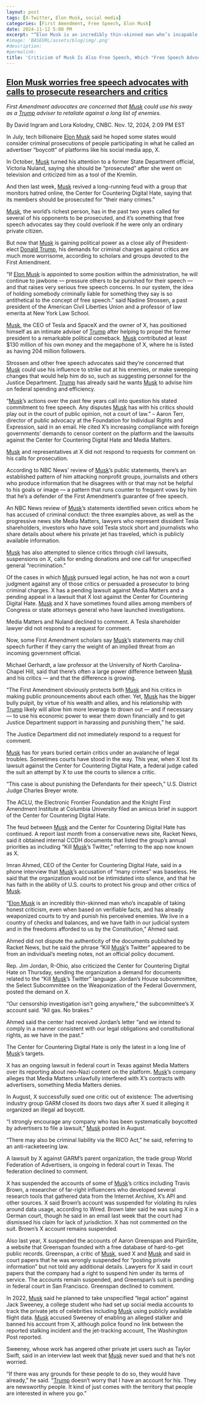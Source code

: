 ```yaml
---
layout: post
tags: [X-Twitter, Elon Musk, social media]
categories: [First Amendment, Free Speech, Elon Musk]
date: 2024-11-12 5:08 PM
excerpt: "“Elon Musk is an incredibly thin-skinned man who’s incapable of taking honest criticism, even when based on verifiable facts, and has already weaponized courts to try and punish his perceived enemies. We live in a country of checks and balances, and we have faith in our judicial system and in the freedoms afforded to us by the Constitution,” Ahmed said."
#image: 'BASEURL/assets/blog/img/.png'
#description:
#permalink:
title: 'Criticism of Musk Is Also Free Speech, Which "Free Speech Advocate" Elon Musk Tries To Silence.'
---
```



## [Elon Musk worries free speech advocates with calls to prosecute researchers and critics](https://www.nbcnews.com/tech/tech-news/elon-musk-worries-free-speech-advocates-calls-prosecute-researchers-cr-rcna179194)

*First Amendment advocates are concerned that [Musk](https://x.com/elonmusk) could use his sway as a [Trump](https://x.com/realdonaldtrump) adviser to retaliate against a long list of enemies.*

By David Ingram and Lora Kolodny, CNBC. Nov. 12, 2024, 2:09 PM EST

In July, tech billionaire [Elon Musk](https://x.com/elonmusk) said he hoped some states would consider criminal prosecutions of people participating in what he called an advertiser “boycott” of platforms like his social media app, X.

In October, [Musk](https://x.com/elonmusk) turned his attention to a former State Department official, Victoria Nuland, saying she should be “prosecuted” after she went on television and criticized him as a tool of the Kremlin.

And then last week, [Musk](https://x.com/elonmusk) revived a long-running feud with a group that monitors hatred online, the Center for Countering Digital Hate, saying that its members should be prosecuted for “their many crimes.”

[Musk](https://x.com/elonmusk), the world’s richest person, has in the past two years called for several of his opponents to be prosecuted, and it’s something that free speech advocates say they could overlook if he were only an ordinary private citizen.

But now that [Musk](https://x.com/elonmusk) is gaining political power as a close ally of President-elect [Donald Trump](https://x.com/realdonaldtrump), his demands for criminal charges against critics are much more worrisome, according to scholars and groups devoted to the First Amendment.

“If [Elon Musk](https://x.com/elonmusk) is appointed to some position within the administration, he will continue to jawbone — pressure others to be punished for their speech — and that raises very serious free speech concerns. In our system, the idea of holding somebody criminally liable for something they say is so antithetical to the concept of free speech.” said Nadine Strossen, a past president of the American Civil Liberties Union and a professor of law emerita at New York Law School.

[Musk](https://x.com/elonmusk), the CEO of Tesla and SpaceX and the owner of X, has positioned himself as an intimate adviser of [Trump](https://x.com/realdonaldtrump) after helping to propel the former president to a remarkable political comeback. [Musk](https://x.com/elonmusk) contributed at least $130 million of his own money and the megaphone of X, where he is listed as having 204 million followers.

Strossen and other free speech advocates said they’re concerned that [Musk](https://x.com/elonmusk) could use his influence to strike out at his enemies, or make sweeping changes that would help him do so, such as suggesting personnel for the Justice Department. [Trump](https://x.com/realdonaldtrump) has already said he wants [Musk](https://x.com/elonmusk) to advise him on federal spending and efficiency.

“[Musk](https://x.com/elonmusk)’s actions over the past few years call into question his stated commitment to free speech. Any disputes [Musk](https://x.com/elonmusk) has with his critics should play out in the court of public opinion, not a court of law.” – Aaron Terr, director of public advocacy at the Foundation for Individual Rights and Expression, said in an email. He cited X’s increasing compliance with foreign governments’ demands to censor content on the platform and the lawsuits against the Center for Countering Digital Hate and Media Matters.

[Musk](https://x.com/elonmusk) and representatives at X did not respond to requests for comment on his calls for prosecution.

According to NBC News' review of [Musk](https://x.com/elonmusk)’s public statements, there’s an established pattern of him attacking nonprofit groups, journalists and others who produce information that he disagrees with or that may not be helpful to his goals or image — a pattern that runs counter to frequent vows by him that he’s a defender of the First Amendment’s guarantee of free speech.

An NBC News review of [Musk](https://x.com/elonmusk)’s statements identified seven critics whom he has accused of criminal conduct: the three examples above, as well as the progressive news site Media Matters, lawyers who represent dissident Tesla shareholders, investors who have sold Tesla stock short and journalists who share details about where his private jet has traveled, which is publicly available information.

[Musk](https://x.com/elonmusk) has also attempted to silence critics through civil lawsuits, suspensions on X, calls for ending donations and one call for unspecified general “recrimination.”

Of the cases in which [Musk](https://x.com/elonmusk) pursued legal action, he has not won a court judgment against any of those critics or persuaded a prosecutor to bring criminal charges. X has a pending lawsuit against Media Matters and a pending appeal in a lawsuit that X lost against the Center for Countering Digital Hate. [Musk](https://x.com/elonmusk) and X have sometimes found allies among members of Congress or state attorneys general who have launched investigations.

Media Matters and Nuland declined to comment. A Tesla shareholder lawyer did not respond to a request for comment.

Now, some First Amendment scholars say [Musk](https://x.com/elonmusk)’s statements may chill speech further if they carry the weight of an implied threat from an incoming government official.

Michael Gerhardt, a law professor at the University of North Carolina-Chapel Hill, said that there’s often a large power difference between [Musk](https://x.com/elonmusk) and his critics — and that the difference is growing.

“The First Amendment obviously protects both [Musk](https://x.com/elonmusk) and his critics in making public pronouncements about each other. Yet, [Musk](https://x.com/elonmusk) has the bigger bully pulpit, by virtue of his wealth and allies, and his relationship with [Trump](https://x.com/realdonaldtrump) likely will allow him more leverage to drown out — and if necessary — to use his economic power to wear them down financially and to get Justice Department support in harassing and punishing them,” he said.

The Justice Department did not immediately respond to a request for comment.

[Musk](https://x.com/elonmusk) has for years buried certain critics under an avalanche of legal troubles. Sometimes courts have stood in the way. This year, when X lost its lawsuit against the Center for Countering Digital Hate, a federal judge called the suit an attempt by X to use the courts to silence a critic.

“This case is about punishing the Defendants for their speech,” U.S. District Judge Charles Breyer wrote.

The ACLU, the Electronic Frontier Foundation and the Knight First Amendment Institute at Columbia University filed an amicus brief in support of the Center for Countering Digital Hate.

The feud between [Musk](https://x.com/elonmusk) and the Center for Countering Digital Hate has continued. A report last month from a conservative news site, Racket News, said it obtained internal CCDH documents that listed the group’s annual priorities as including “Kill [Musk](https://x.com/elonmusk)’s Twitter,” referring to the app now known as X.

Imran Ahmed, CEO of the Center for Countering Digital Hate, said in a phone interview that [Musk](https://x.com/elonmusk)’s accusation of “many crimes” was baseless. He said that the organization would not be intimidated into silence, and that he has faith in the ability of U.S. courts to protect his group and other critics of [Musk](https://x.com/elonmusk).

“[Elon Musk](https://x.com/elonmusk) is an incredibly thin-skinned man who’s incapable of taking honest criticism, even when based on verifiable facts, and has already weaponized courts to try and punish his perceived enemies. We live in a country of checks and balances, and we have faith in our judicial system and in the freedoms afforded to us by the Constitution,” Ahmed said.

Ahmed did not dispute the authenticity of the documents published by Racket News, but he said the phrase “Kill [Musk](https://x.com/elonmusk)’s Twitter” appeared to be from an individual’s meeting notes, not an official policy document.

Rep. Jim Jordan, R-Ohio, also criticized the Center for Countering Digital Hate on Thursday, sending the organization a demand for documents related to the “Kill [Musk](https://x.com/elonmusk)’s Twitter” language. Jordan’s House subcommittee, the Select Subcommittee on the Weaponization of the Federal Government, posted the demand on X.

“Our censorship investigation isn’t going anywhere,” the subcommittee’s X account said. “All gas. No brakes.”

Ahmed said the center had received Jordan’s letter “and we intend to comply in a manner consistent with our legal obligations and constitutional rights, as we have in the past.”

The Center for Countering Digital Hate is only the latest in a long line of [Musk](https://x.com/elonmusk)’s targets.

X has an ongoing lawsuit in federal court in Texas against Media Matters over its reporting about neo-Nazi content on the platform. [Musk](https://x.com/elonmusk)’s company alleges that Media Matters unlawfully interfered with X’s contracts with advertisers, something Media Matters denies.

In August, X successfully sued one critic out of existence: The advertising industry group GARM closed its doors two days after X sued it alleging it organized an illegal ad boycott.

“I strongly encourage any company who has been systematically boycotted by advertisers to file a lawsuit,” [Musk](https://x.com/elonmusk) posted in August.

“There may also be criminal liability via the RICO Act,” he said, referring to an anti-racketeering law.

A lawsuit by X against GARM’s parent organization, the trade group World Federation of Advertisers, is ongoing in federal court in Texas. The federation declined to comment.

X has suspended the accounts of some of [Musk](https://x.com/elonmusk)’s critics including Travis Brown, a researcher of far-right influencers who developed several research tools that gathered data from the Internet Archive, X’s API and other sources. X said Brown’s account was suspended for violating its rules around data usage, according to Wired. Brown later said he was suing X in a German court, though he said in an email last week that the court had dismissed his claim for lack of jurisdiction. X has not commented on the suit. Brown’s X account remains suspended.

Also last year, X suspended the accounts of Aaron Greenspan and PlainSite, a website that Greenspan founded with a free database of hard-to-get public records. Greenspan, a critic of [Musk](https://x.com/elonmusk), sued X and [Musk](https://x.com/elonmusk) and said in court papers that he was wrongly suspended for “posting private information” but not told any additional details. Lawyers for X said in court papers that the company had a right to suspend him under its terms of service. The accounts remain suspended, and Greenspan’s suit is pending in federal court in San Francisco. Greenspan declined to comment.

In 2022, [Musk](https://x.com/elonmusk) said he planned to take unspecified “legal action” against Jack Sweeney, a college student who had set up social media accounts to track the private jets of celebrities including [Musk](https://x.com/elonmusk) using publicly available flight data. [Musk](https://x.com/elonmusk) accused Sweeney of enabling an alleged stalker and banned his account from X, although police found no link between the reported stalking incident and the jet-tracking account, The Washington Post reported.

Sweeney, whose work has angered other private jet users such as Taylor Swift, said in an interview last week that [Musk](https://x.com/elonmusk) never sued and that he’s not worried.

“If there was any grounds for these people to do so, they would have already,” he said. “[Trump](https://x.com/realdonaldtrump) doesn’t worry that I have an account for his. They are newsworthy people. It kind of just comes with the territory that people are interested in where you go.”



